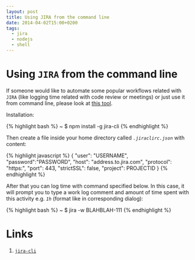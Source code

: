 ```yaml
---
layout: post
title: Using JIRA from the command line
date: 2014-04-02T15:00+0200
tags:
  - jira
  - nodejs
  - shell
---
```


# Using `JIRA` from the command line

If someone would like to automate some popular workflows related with `JIRA` (like logging time related with code review or meetings) or just use it from command line, please look at [this tool](http://tebriel.github.io/jira-cli).

Installation:

{% highlight bash %}
~ $ npm install -g jira-cli
{% endhighlight %}

Then create a file inside your home directory called *`.jiraclirc.json`* with content:

{% highlight javascript %}
{
  "user": "USERNAME",
  "password":"PASSWORD",
  "host": "address.to.jira.com",
  "protocol": "https:",
  "port": 443,
  "strictSSL": false,
  "project": PROJECTID
}
{% endhighlight %}

After that you can log time with command specified below. In this case, it will prompt you to type a work log comment and amount of time spent with this activity e.g. *`1h`* (format like in corresponding dialog):

{% highlight bash %}
~ $ jira -w BLAHBLAH-111
{% endhighlight %}

# Links

1. [`jira-cli`](http://tebriel.github.io/jira-cli/)
